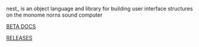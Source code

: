 nest_ is an object language and library for building user interface structures on the monome norns sound computer

[BETA DOCS](./doc)

[RELEASES](https://github.com/andr-ew/nest_/releases/)
